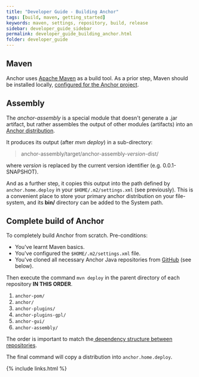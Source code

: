 ```yaml
---
title: "Developer Guide - Building Anchor"
tags: [build, maven, getting_started]
keywords: maven, settings, repository, build, release
sidebar: developer_guide_sidebar
permalink: developer_guide_building_anchor.html
folder: developer_guide
---
```


## Maven

Anchor uses [Apache Maven](https://maven.apache.org/) as a build tool. As a prior step, Maven should be installed locally, [configured for the Anchor project](/developer_guide_environment_maven.html#install).

## Assembly

The *anchor-assembly* is a special module that doesn't generate a .jar artifact, but rather assembles the output of other modules (artifacts) into an [Anchor distribution](developer_guide_anchor_distribution.html).

It produces its output (after *mvn deploy*) in a sub-directory:
> anchor-assembly/target/anchor-assembly-*version*-dist/

where *version* is replaced by the current version identifier (e.g. 0.0.1-SNAPSHOT).

And as a further step, it copies this output into the path defined by ```anchor.home.deploy``` in your ```$HOME/.m2/settings.xml``` (see previously). This is a convenient place to store your primary anchor distribution on your file-system, and its **bin/** directory can be added to the System path.

## Complete build of Anchor

To completely build Anchor from scratch. Pre-conditions:

* You've learnt Maven basics.
* You've configured the ```$HOME/.m2/settings.xml``` file.
* You've cloned all necessary Anchor Java repositories from [GitHub](https://github.com/anchoranalysis/) (see below).

Then execute the command ```mvn deploy``` in the parent directory of each repository **IN THIS ORDER**.

1. `anchor-pom/`
2. `anchor/`
3. `anchor-plugins/`
4. `anchor-plugins-gpl/`
5. `anchor-gui/`
6. `anchor-assembly/`

The order is important to match the[ dependency structure between repositories](/developer_guide_architecture_overview.html#repositories).

The final command will copy a distribution into ```anchor.home.deploy```.

{% include links.html %}
